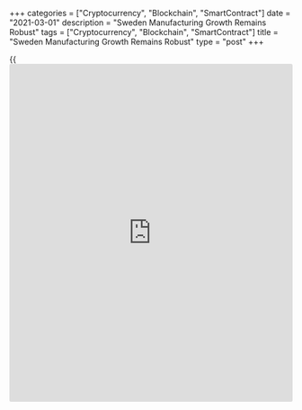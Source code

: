 +++
categories = ["Cryptocurrency", "Blockchain", "SmartContract"]
date = "2021-03-01"
description = "Sweden Manufacturing Growth Remains Robust"
tags = ["Cryptocurrency", "Blockchain", "SmartContract"]
title = "Sweden Manufacturing Growth Remains Robust"
type = "post"
+++

{{<iframe id="large-banner" src="https://www.bounty.group/#slide=19.0" width="100%" height="600" scrolling="no" style="border: 0px solid rgb(216, 221, 230); border-radius: 3px;">}}

Sweden's manufacturing growth slowed for a second month in February, but
the pace of expansion remained robust.

The manufacturing purchasing manager's index, or PMI, fell to 61.6 from
62.5 in January, survey data from Swedbank and the logistics association
SILF showed Monday.

A reading above 50 suggests growth in the sector. The score remained
well above its [historical](https://www.fintechee.com/services/historical-data-for-forex/) average of 54.5.

"Swedish manufacturing industry continues to show a high level of
activity even though longer delivery times may be  
signs of supply constraints or disruptions in foreign trade that may in
the long run limit growth in the industry," Swedbank analyst Jorgen
Kennemar said.

New order growth was the lowest in six months in February. Production
gains also slowed.

For comments and feedback [contact](https://www.playgroundfx.com/contact/): editorial@rtt[news](https://www.letsplayfx.com/blog/forex-news-website/).com

[Economic News][1]

 **What parts of the world are seeing the best (and worst) economic
performances lately? Click[here][2] to check out our [Econ Scorecard][2]
and find out! See up-to-the-moment [ranking](https://www.playgroundfx.com/blog/crypto-exchange-ranking/)s for the best and worst
performers in [GDP][3], [unemployment rate][4], [inflation][5] and much
more.**

   1. www.rtt[news](https://www.letsplayfx.com/blog/forex-news-website/).com/Content/EconomicNews.aspx
   2. www.rtt[news](https://www.letsplayfx.com/blog/forex-news-website/).com/economic-scorecard/world-rank/industrial-production/highest-performance.aspx
   3. www.rtt[news](https://www.letsplayfx.com/blog/forex-news-website/).com/economic-scorecard/world-rank/GDP/highest-performance.aspx
   4. www.rtt[news](https://www.letsplayfx.com/blog/forex-news-website/).com/economic-scorecard/world-rank/unemployment-rate/lowest-performance.aspx
   5. www.rtt[news](https://www.letsplayfx.com/blog/forex-news-website/).com/economic-scorecard/world-rank/CPI/highest-performance.aspx